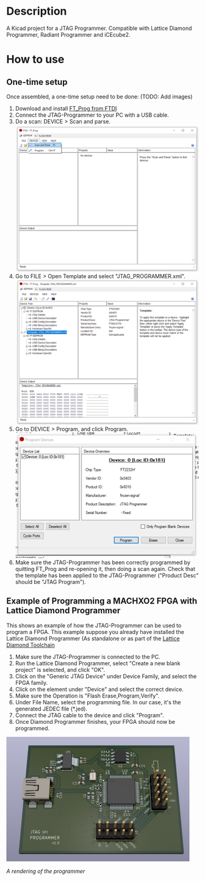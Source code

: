 # Description

A Kicad project for a JTAG Programmer. Compatible with Lattice Diamond Programmer, Radiant Programmer and iCEcube2.

# How to use

## One-time setup

Once assembled, a one-time setup need to be done:
(TODO: Add images)
1. Download and install [FT_Prog from FTDI](https://ftdichip.com/utilities/#ft_prog)
1. Connect the JTAG-Programmer to your PC with a USB cable.
1. Do a scan: DEVICE > Scan and parse. <a align="center"><img src="/resources/ScanParse.png" style="width: 480px"/></a>
1. Go to FILE > Open Template and select "JTAG_PROGRAMMER.xml". <a align="center"><img src="/resources/OpenTemplate.png" style="width: 480px"/></a>
1. Go to DEVICE > Program, and click Program. <a align="center"><img src="/resources/FTProgProgram.png" style="width: 480px"/></a>
1. Make sure the JTAG-Programmer has been correctly programmed by quitting FT_Prog and re-opening it, then doing a scan again. Check that the template has been applied to the JTAG-Programmer ("Product Desc" should be "JTAG Program").

## Example of Programming a MACHXO2 FPGA with Lattice Diamond Programmer

This shows an example of how the JTAG-Programmer can be used to program a FPGA. This example suppose you already have installed the Lattice Diamond Programmer (As standalone or as part of the [Lattice Diamond Toolchain](https://www.latticesemi.com/Products/DesignSoftwareAndIP/FPGAandLDS/LatticeDiamond)
1. Make sure the JTAG-Programmer is connected to the PC.
1. Run the Lattice Diamond Programmer, select "Create a new blank project" is selected, and click "OK".
1. Click on the "Generic JTAG Device" under Device Family, and select the FPGA family.
1. Click on the element under "Device" and select the correct device.
1. Make sure the Operation is "Flash Erase,Program,Verify".
1. Under File Name, select the programming file. In our case, it's the generated JEDEC file (*.jed).
1. Connect the JTAG cable to the device and click "Program".
1. Once Diamond Programmer finishes, your FPGA should now be programmed.


<a align="center">
    <img src="/resources/render.png" style="width: 480px"/>
</a>
<p><i>A rendering of the programmer</i></p>